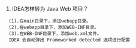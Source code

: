 1. IDEA怎样转为 Java Web 项目？
```
  (1).在main目录下，添加webapp目录。
  (2).在webapp目录下，添加WEB-INF目录。
  (3).在WEB-INF目录下，添加web.xml文件。
  IDEA 会自动弹出 Frameworked detected 选项进行配置
```
